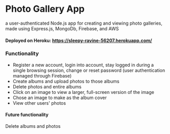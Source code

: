 # Photo Gallery App
a user-authenticated Node.js app for creating and viewing photo galleries, made using Express.js, MongoDb, Firebase, and AWS

#### Deployed on Heroku: https://sleepy-ravine-56207.herokuapp.com/

### Functionality
* Register a new account, login into account, stay logged in during a single browsing session, change or reset password (user authentication managed through Firebase)
* Create albums and upload photos to those albums
* Delete photos and entire albums
* Click on an image to view a larger, full-screen version of the image
* Chose an image to make as the album cover
* View other users' photos

#### Future functionality
Delete albums and photos






